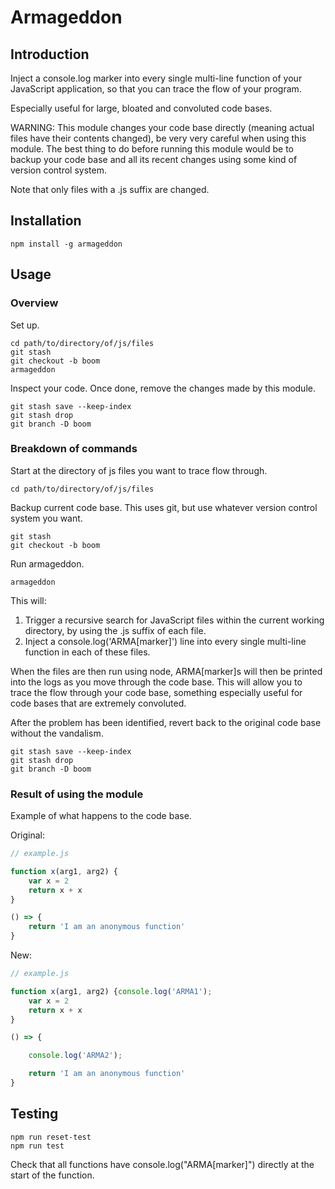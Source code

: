 # Armageddon

## Introduction

Inject a console.log marker into every single multi-line function of your JavaScript application, so that you can trace the flow of your program.

Especially useful for large, bloated and convoluted code bases.

WARNING: This module changes your code base directly (meaning actual files have their contents changed), be very very careful when using this module. The best thing to do before running this module would be to backup your code base and all its recent changes using some kind of version control system.

Note that only files with a .js suffix are changed.

## Installation

```
npm install -g armageddon
```

## Usage

### Overview

Set up.
```
cd path/to/directory/of/js/files
git stash
git checkout -b boom
armageddon
```

Inspect your code. Once done, remove the changes made by this module.
```
git stash save --keep-index
git stash drop
git branch -D boom
```

### Breakdown of commands

Start at the directory of js files you want to trace flow through.
```
cd path/to/directory/of/js/files
```

Backup current code base. This uses git, but use whatever version control system you want.
```
git stash
git checkout -b boom
```

Run armageddon.

```
armageddon
```

This will:
1. Trigger a recursive search for JavaScript files within the current working directory, by using the .js suffix of each file.
2. Inject a console.log('ARMA[marker]') line into every single multi-line function in each of these files.

When the files are then run using node, ARMA[marker]s will then be printed into the logs as you move through the code base. This will allow you to trace the flow through your code base, something especially useful for code bases that are extremely convoluted.

After the problem has been identified, revert back to the original code base without the vandalism.
```
git stash save --keep-index
git stash drop
git branch -D boom
```
### Result of using the module

Example of what happens to the code base.

Original:
```javascript
// example.js

function x(arg1, arg2) {
	var x = 2
	return x + x
}

() => {
	return 'I am an anonymous function'
}
```

New:
```javascript
// example.js

function x(arg1, arg2) {console.log('ARMA1');
	var x = 2
	return x + x
}

() => {

	console.log('ARMA2');

	return 'I am an anonymous function'
}
```

## Testing

```
npm run reset-test
npm run test
```
Check that all functions have console.log("ARMA[marker]") directly at the start of the function.
